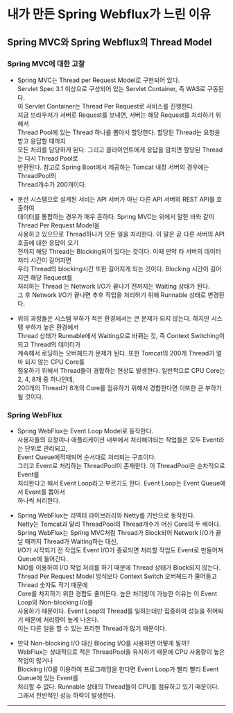 <h1>내가 만든 Spring Webflux가 느린 이유</h1>

<h2>Spring MVC와 Spring Webflux의 Thread Model</h2>

<h3>Spring MVC에 대한 고찰</h3>

* Spring MVC는 Thread per Request Model로 구현되어 있다.   
  Servlet Spec 3.1 이상으로 구성되어 있는  Servlet Container, 즉 WAS로 구동된다.   
  이 Servlet Container는 Thread Per Request로 서비스를 진행한다.   
  지금 브라우저가 서버로 Request를 보내면, 서버는 해당 Request를 처리하기 위해서   
  Thread Pool에 있는 Thread 하나를 뽑아서 할당한다. 할당된 Thread는 요청을 받고 응답할 때까지   
  모든 처리를 담당하게 된다. 그리고 클라이언트에게 응답을 맘치면 할당된 Thread는 다시 Thread Pool로   
  반환된다. 참고로 Spring Boot에서 제공하는 Tomcat 내장 서버의 경우에는 ThreadPool의   
  Thread개수가 200개이다.

* 분산 시스템으로 설계된 서비는 API 서버가 아닌 다른 API 서버의 REST API를 호출하여   
  데이터를 통합하는 경우가 매우 흔하다. Spring MVC는 위에서 말한 바와 같이 Thread Per Request Model을   
  사용하고 있으므로 Thread하나가 모든 일을 처리한다. 이 말은 곧 다른 서버의 API 호출에 대한 응답이 오기   
  전까지 해당 Thread는 Blocking되어 있다는 것이다. 이때 만약 타 서버의 데이터 처리 시간이 길어지면   
  우리 Thread의 blocking시간 또한 길어지게 되는 것이다. Blocking 시간이 길어지면 해당 Request를   
  처리하는 Thread 는 Network I/O가 끝나기 전까지는 Waiting 상태가 된다.   
  그 후 Network I/O가 끝나면 추후 작업을 처리하기 위해 Runnable 상태로 변경된다.

* 위의 과정들은 시스템 부하가 적은 환경에서는 큰 문제가 되지 않는다. 하지만 시스템 부하가 높은 환경에서   
  Thread 상태가 Runnable에서 Waiting으로 바뀌는 것, 즉 Context Switching이 되고 Thread의 데이터가   
  계속해서 로딩하는 오버헤드가 문제가 된다. 또한 Tomcat의 200개 Thread가 얼마 되지 않는 CPU Core를   
  점유하기 위해서 Thread들이 경합하는 현상도 발생한다. 일반적으로 CPU Core는 2, 4, 8개 중 하나인데,   
  200개의 Thread가 8개의 Core를 점유하기 위해서 경합한다면 이또한 큰 부하가 될 것이다.

<h3>Spring WebFlux</h3>

* Spring WebFlux는 Event Loop Model로 동작한다.   
  사용자들의 요청이나 애플리케이션 내부에서 처리해야되는 작업들은 모두 Event라는 단위로 관리되고,   
  Event Queue에적재되어 순서대로 처리되는 구조이다.   
  그리고 Event로 처리하는 ThreadPool이 존재한다. 이 ThreadPool은 순차적으로 Event를   
  처리한다고 해서 Event Loop라고 부르기도 한다. Event Loop는 Event Queue에서 Event를 뽑아서   
  하나씩 처리한다.

* Spring WebFlux는 리액터 라이브러리와 Netty를 기반으로 동작한다.   
  Netty는 Tomcat과 달리 ThreadPool의 Thread개수가 머신 Core의 두 배이다.   
  Spring WebFlux는 Spring MVC처럼 Thread가 Block되어 Network I/O가 끝날 때까지 Thread가 Waiting하는 대신,   
  I/O가 시작되기 전 작업도 Event I/O가 종료되면 처리할 작업도 Event로 만들어져 Queue에 들어간다.   
  NIO를 이용하여 I/O 작업 처리를 하기 때문에 Thread 상태가 Block되지 않는다.   
  Thread Per Request Model 방식보다 Context Switch 오버헤드가 줄어들고 Thread 숫자도 작기 때문에   
  Core를 차지하기 위한 경합도 줄어든다. 높은 처리량이 가능한 이유는 이 Event Loop와 Non-blocking I/o를   
  사용하기 때문이다. Event Loop의 Thread를 일하는데만 집중하여 성능을 쥐어짜기 때문에 처리량이 높게 나온다.   
  이는 다른 일을 할 수 있는 프리한 Thread가 많기 때문이다.

* 만약 Non-blocking I/O 대신 Blocing I/O를 사용하면 어떻게 될까?   
  WebFlux는 상대적으로 적은 ThreadPool을 유지하기 때문에 CPU 사용량이 높은 작업이 많거나   
  Blocking I/O를 이용하여 프로그래밍을 한다면 Event Loop가 빨리 빨리 Event Queue에 있는 Event를   
  처리할 수 없다. Runnable 상태의 Thread들이 CPU를 점유하고 있기 때문이다. 그래서 전반적인 성능 하락이 발생한다.
<hr/>
